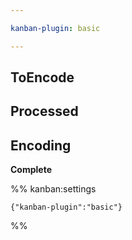 ```yaml
---

kanban-plugin: basic

---
```


## ToEncode



## Processed



## Encoding

**Complete**




%% kanban:settings
```
{"kanban-plugin":"basic"}
```
%%